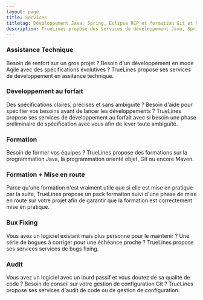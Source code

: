 ```yaml
---
layout: page
title: Services
titletag: Développement Java, Spring, Eclipse RCP et formation Git et Maven
description: TrueLines propose des services de développement Java, Spring, Eclipse RCP et de formation Git et Maven 
---
```


<!-- Home Jumbotron
================================================== -->    
<section class="intro">
	<!--div class="wrapintro">
		<h1>Bienvenue sur TrueLines</h1>
		<p class="lead">TrueLines propose des services de développement Java, Spring, Eclipse RCP et de formation Git et Maven.</p>
		<p class="lead">N'hésitez pas à me <a href="contact.html" target="_blank">contacter</a> si vous avez des questions.</p>
	</div-->
	<section class="services">
	    <div class="card">
		<h1>Assistance Technique</h1>
		<p>Besoin de renfort sur un gros projet ? Besoin d'un développement en mode Agile avec des spécifications évolutives ? TrueLines propose ses services de développement en assitance technique.</p>    
	    </div>
	    <div class="card">
		<h1>Développement au forfait</h1>
		<p>Des spécifications claires, précises et sans ambiguïté ? Besoin d'aide pour spécifier vos besoins avant de lancer les développements ? TrueLines propose ses services de développement au forfait avec si besoin une phase préliminaire de spécification avec vous afin de lever toute ambiguïté.</p>    
	    </div>
	    <div class="card">
		<h1>Formation</h1>
		<p>Besoin de former vos équipes ? TrueLines propose des formations sur la programmation Java, la programmation orienté objet, Git ou encore Maven.</p>    
	    </div>
	    <div class="card">
		<h1>Formation + Mise en route</h1>
		<p>Parce qu'une formation n'est vraiment utile que si elle est mise en pratique par la suite, TrueLines propose un pack formation suivi d'une phase de mise en route sur votre projet afin de garantir que la formation est correctement mise en pratique.</p>    
	    </div>
	    <div class="card">
		<h1>Bux Fixing</h1>
		<p>Vous avez un logiciel existant mais plus personne pour le maintenir ? Une série de bogues à corriger pour une échéance proche ? TrueLines propose ses services services de bugs fixing.</p>    
	    </div>
	    <div class="card">
		<h1>Audit</h1>
		<p>Vous avez un logiciel avec un lourd passif et vous doutez de sa qualité de code ? Besoin de conseil sur votre gestion de configuration Git ? TrueLines propose ses services d'audit de code ou de gestion de configuration.</p>    
	    </div>
	</section>
</section>

<!-- We reopen main-content and container --> 

